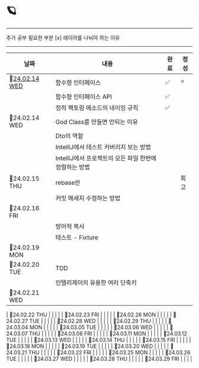 # 🪐

---
추가 공부 필요한 부분
[x] 레이어를 나눠야 하는 이유


---
| 날짜 | 내용 | 완료 | 정성 |
|--------|--------|--------|--------|
| 📆[24.02.14 WED](https://github.com/nayonsoso/WIL/blob/main/level1/1-car-racing-1.md) | 함수형 인터페이스 | ✅ | ⭐ |
|  | 함수형 인터페이스 API | ✅ | |
|  | 정적 팩토링 메소드의 네이밍 규칙 | ✅ | |
| 📆24.02.14 WED | God Class를 만들면 안되는 이유 | |  |
|  | Dto의 역할 | | |
|  | IntelliJ에서 테스트 커버리지 보는 방법 | | |
|  | IntelliJ에서 프로젝트의 모든 파일 한번에 정렬하는 방법 | | |
| 📆24.02.15 THU | rebase란 | | 회고 |
| | 커밋 메세지 수정하는 방법 | | |
| 📆24.02.16 FRI | | |  |
|  | 방어적 복사 | | |
|  | 테스트 - Fixture | | |
| 📆24.02.19 MON | | |  |
| 📆24.02.20 TUE | TDD | |  |
|  | 인텔리제이의 유용한 여러 단축키 | | |
| 📆24.02.21 WED | | |  |

| 📆24.02.22 THU | | |  |
| 📆24.02.23 FRI | | |  |
| 📆24.02.26 MON | | |  |
| 📆24.02.27 TUE | | |  |
| 📆24.02.28 WED | | |  |
| 📆24.02.29 THU | | |  |
| 📆24.03.04 MON | | |  |
| 📆24.03.05 TUE | | |  |
| 📆24.03.06 WED | | |  |
| 📆24.03.07 THU | | |  |
| 📆24.03.08 FRI | | |  |
| 📆24.03.11 MON | | |  |
| 📆24.03.12 TUE | | |  |
| 📆24.03.13 WED | | |  |
| 📆24.03.14 THU | | |  |
| 📆24.03.15 FRI | | | |
| 📆24.03.18 MON | | |  |
| 📆24.03.19 TUE | | |  |
| 📆24.03.20 WED | | |  |
| 📆24.03.21 THU | | |  |
| 📆24.03.22 FRI | | |  |
| 📆24.03.25 MON | | |  |
| 📆24.03.26 TUE | | |  |
| 📆24.03.27 WED | | |  |
| 📆24.03.28 THU | | |  |
| 📆24.03.29 FRI | | |  |
